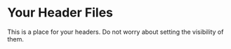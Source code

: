 # Your Header Files

This is a place for your headers. Do not worry about setting the visibility of them.
